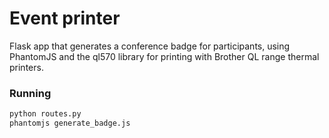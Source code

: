 # Event printer

Flask app that generates a conference badge for participants, using PhantomJS and the ql570 library for printing with Brother QL range thermal printers.

### Running
```python
python routes.py
phantomjs generate_badge.js
```